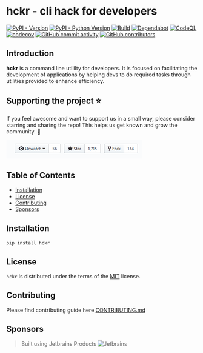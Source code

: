 # hckr -  cli hack for developers
[![PyPI - Version](https://img.shields.io/pypi/v/hckr.svg)](https://pypi.org/project/hckr)
[![PyPI - Python Version](https://img.shields.io/pypi/pyversions/hckr.svg)](https://pypi.org/project/hckr)
[![Build](https://github.com/pateash/hckr/actions/workflows/build.yml/badge.svg)](https://github.com/pateash/hckr/actions/workflows/build.yml)
[![Dependabot](https://github.com/pateash/hckr/actions/workflows/dependabot/dependabot-updates/badge.svg)](https://github.com/pateash/hckr/actions/workflows/dependabot/dependabot-updates)
[![CodeQL](https://github.com/pateash/hckr/actions/workflows/github-code-scanning/codeql/badge.svg)](https://github.com/pateash/hckr/actions/workflows/github-code-scanning/codeql)
[![codecov](https://codecov.io/gh/pateash/hckr/branch/main/graph/badge.svg)](https://codecov.io/gh/pateash/hckr)
[![GitHub commit activity](https://img.shields.io/github/commit-activity/m/pateash/hckr)](https://github.com/pateash/hckr/graphs/commit-activity)
[![GitHub contributors](https://img.shields.io/github/contributors/pateash/hckr)](https://github.com/pateash/hckr/graphs/contributors)

## Introduction

**hckr** is a command line utililty for developers.
It is focused on facilitating the development of applications by helping devs to do required tasks through utilities provided to enhance efficiency.

## Supporting the project ⭐

If you feel awesome and want to support us in a small way, please consider starring and sharing the repo! This helps us get known and grow the community. 🙏

<img src="https://raw.githubusercontent.com/lusaxweb/vuesax/master/public/github-vuesax-star.gif" alt="vuesax-star" />


## Table of Contents

- [Installation](#installation)
- [License](#license)
- [Contributing](#contributing)
- [Sponsors](#sponsors)

## Installation

```console
pip install hckr
```

## License

`hckr` is distributed under the terms of the [MIT](https://spdx.org/licenses/MIT.html) license.

## Contributing
Please find contributing guide here [CONTRIBUTING.md](CONTRIBUTING.md)

## Sponsors
> Built using Jetbrains Products
![Jetbrains](https://www.jetbrains.com/company/brand/img/jetbrains_logo.png)
